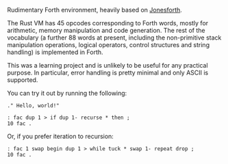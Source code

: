Rudimentary Forth environment, heavily based on [Jonesforth](https://github.com/nornagon/jonesforth/).

The Rust VM has 45 opcodes corresponding to Forth words, mostly for arithmetic, memory manipulation and code generation. The rest of the vocabulary (a further 88 words at present, including the non-primitive stack manipulation operations, logical operators, control structures and string handling) is implemented
in Forth.

This was a learning project and is unlikely to be useful for any practical purpose. In particular, error handling is pretty minimal and only ASCII is supported.

You can try it out by running the following:

```
." Hello, world!"
```

```
: fac dup 1 > if dup 1- recurse * then ;
10 fac .
```

Or, if you prefer iteration to recursion:

```
: fac 1 swap begin dup 1 > while tuck * swap 1- repeat drop ;
10 fac .
```
